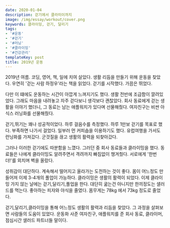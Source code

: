 ```yaml
---
date: 2020-01-04
description: 걷기에서 클라미이까지
image: /img/essay/workout/cover.png
keywords: 클라이밍, 걷기, 달리기
tags:
- '#운동'
- '#걷기'
- '#러닝'
- '#클라이밍'
- '#건강관리'
templateKey: post
title: 2019년 운동
---
```


2019년 여름. 코딩, 영어, 책, 일에 치여 살았다. 생활 리듬을 만들기 위해 운동을 찾았다. 우연히 '걷는 사람 하정우'라는 책을 읽었다. 걷기를 시작했다. 가끔은 뛰었다. 

다만 이 떄에도 운동하는 시간이 아깝게 느껴지기도 했다. 생활 전반에 조급함이 깔려있었다. 그래도 마음을 내려놓고 자주 걷다보니 생각보다 괜찮았다. 회사 동료에게 걷는 생활을 이야기 했더니, 그 동료는 남는 애플워치가 있다며 선물해줬다. 여자친구는 비싼 아식스 러닝화를 선물해줬다.

걷기,뛰기는 꽤나 성공적이었다. 하루 걸음수를 측정했다. 하루 1만보 걷기를 목표로 했다. 부족하면 나가서 걸었다. 일부러 먼 커피숍을 이용하기도 했다. 유럽여행을 가서도 런닝화를 가져갔다. 군것질을 끊고 생활의 활력을 되찾아갔다.

그러나 이러한 걷기에도 따분함을 느꼈다. 그러던 중 회사 동료들과 클라이밍을 했다. 동료들은 나에게 클라이밍도 알려주면서 격려까지 빠짐없이 챙겨줬다. 서로에게 '한번 더!'를 외치며 벽을 올랐다.


성취감이 대단하다. 계속해서 떨어지고 올라가는 도전하는 것이 좋다. 몸이 어느정도 만들어져 이제 3-4개의 풀업이 가능하다.  클라이밍은 생활의 활력이 되었다. 이제 클라이밍 가지 않는 날에는 걷기,달리기,풀업을 한다. 대단히 굶는건 아니지만 한끼정도는 샐러드를 먹는다. 좋아하는 피자와 야식을 줄였다. 몸무게는 78kg 에서 73kg 정도로 줄었다. 

걷기,달리기,클라이밍을 통해 어느정도 생활의 활력과 리듬을 찾았다. 그 과정을 살펴보면 사람들의 도움이 있었다. 운동화 사준 여자친구, 애플워치를 준 회사 동료, 클라이머, 점심시간 샐러드 파트너들 말이다.